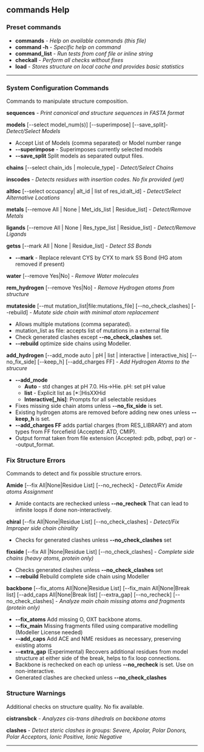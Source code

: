 
## commands Help

### Preset commands

* **commands** - _Help on available commands (this file)_
* **command -h** - _Specific help on command_
* **command_list** - _Run tests from conf file or inline string_
* **checkall** - _Perform all checks without fixes_
* **load** - _Stores structure on local cache and provides basic statistics_
***
### System Configuration Commands
Commands to manipulate structure composition. 

**sequences** - _Print canonical and structure sequences in FASTA format_

**models** [--select model_num(s)] [--superimpose] [--save_split]- _Detect/Select Models_
 * Accept List of Models (comma separated) or Model number range 
 * **--superimpose** - Superimposes currently selected models
 * **--save_split** Split models as separated output files. 

**chains** [--select chain_ids | molecule_type] - _Detect/Select Chains_

**inscodes** - _Detects residues with insertion codes. No fix provided (yet)_

**altloc** [--select occupancy| alt_id | list of res_id:alt_id] - _Detect/Select Alternative Locations_

**metals** [--remove All | None | Met_ids_list | Residue_list] - _Detect/Remove Metals_

**ligands** [--remove All | None | Res_type_list | Residue_list] - _Detect/Remove Ligands_

**getss** [--mark All | None | Residue_list] - _Detect SS Bonds_  
 * **--mark** - Replace relevant CYS by CYX to mark SS Bond (HG atom removed if present)

**water** [--remove Yes|No] - _Remove Water molecules_

**rem_hydrogen** [--remove Yes|No] - _Remove Hydrogen atoms from structure_

**mutateside** [--mut mutation_list|file:mutations_file] [--no_check_clashes] [--rebuild] -
_Mutate side chain with minimal atom replacement_  
* Allows multiple mutations (comma separated). 
* mutation_list as file: accepts list of mutations in a external file
* Check generated clashes except **--no_check_clashes** set.
* **--rebuild** optimize side chains using Modeller. 

**add_hydrogen** [--add_mode auto | pH | list | interactive | interactive_his] [--no_fix_side] [--keep_h] [--add_charges FF] - _Add Hydrogen Atoms to the strucure_  
* **--add_mode**
  * **Auto** - std changes at pH 7.0. His->Hie. pH: set pH value  
  * **list** - Explicit list as [*:]HisXXHid
  * **Interactive[_his]**: Prompts for all selectable residues  
* Fixes missing side chain atoms unless **--no_fix_side** is set.  
* Existing hydrogen atoms are removed before adding new ones unless **--keep_h** is set.  
* **--add_charges FF** adds partial charges (from RES_LIBRARY) and atom types from FF forcefield (Accepted: ATD, CMIP).  
* Output format taken from file extension (Accepted: pdb, pdbqt, pqr) or --output_format.

### Fix Structure Errors
Commands to detect and fix possible structure errors. 

**Amide** [--fix All|None|Residue List] [--no_recheck] - _Detect/Fix Amide atoms Assignment_
* Amide contacts are rechecked unless **--no_recheck** That can lead to infinite loops if done non-interactively.
  
**chiral** [--fix All|None|Residue List] [--no_check_clashes] - _Detect/Fix Improper side chain chirality_
* Checks for generated clashes unless **--no_check_clashes** set

**fixside** [--fix All |None|Residue List] [--no_check_clashes] - _Complete side chains (heavy atoms, protein only)_
* Checks generated clashes unless **--no_check_clashes** set
* **--rebuild**  Rebuild complete side chain using Modeller
  
**backbone** [--fix_atoms All|None|Residue List] [--fix_main All|None|Break list] [--add_caps All|None|Break list] [--extra_gap]        [--no_recheck] [--no_check_clashes] - _Analyze main chain missing atoms and fragments (protein only)_
* **--fix_atoms** Add missing O, OXT backbone atoms.
* **--fix_main** Missing fragments filled using comparative modelling (Modeller License needed)
* **--add_caps** Add ACE and NME residues as necessary, preserving existing atoms
* **--extra_gap** (Experimental) Recovers additional residues from model structure at either side of the break, helps to fix loop connections.
* Backbone is rechecked on each op unless **--no_recheck** is set. Use on non-interactive.
* Generated clashes are checked unless **--no_check_clashes**

### Structure Warnings
Additional checks on structure quality. No fix available.

**cistransbck** - _Analyzes cis-trans dihedrals on backbone atoms_

**clashes** - _Detect steric clashes in groups: Severe, Apolar, Polar Donors, Polar Acceptors, Ionic Positive, Ionic Negative_

***